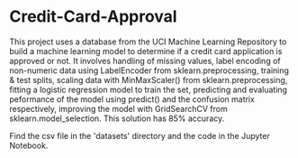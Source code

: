 # Credit-Card-Approval

This project uses a database from the UCI Machine Learning Repository to build a machine learning model to determine if a credit card application is approved or not. It involves handling of missing values, label encoding of non-numeric data using LabelEncoder from sklearn.preprocessing, training & test splits, scaling data with MinMaxScaler() from sklearn.preprocessing, fitting a logistic regression model to train the set, predicting and evaluating peformance of the model using predict() and the confusion matrix respectively, improving the model with GridSearchCV from sklearn.model_selection. This solution has 85% accuracy.

Find the csv file in the 'datasets' directory and the code in the Jupyter Notebook.
